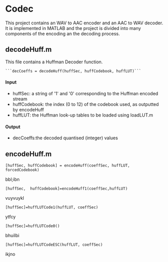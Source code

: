 # Codec
This project contains an WAV to AAC encoder and an AAC to WAV decoder.
It is implemented in MATLAB and the project is divided into many components of the encoding an the decoding process.

## decodeHuff.m
This file contains a Huffman Decoder function.

    ```decCoeffs = decodeHuff(huffSec, huffCodebook, huffLUT)```
#### Input
- huffSec: a string of '1' and '0' corresponding to the Huffman encoded stream
- huffCodebook: the index (0 to 12) of the codebook used, as outputted by encodeHuff
- huffLUT: the Huffman look-up tables to be loaded using loadLUT.m 

#### Output
- decCoeffs:the decoded quantised (integer) values


## encodeHuff.m
    [huffSec, huffCodebook] = encodeHuff(coeffSec, huffLUT, forcedCodebook)
bbl;ibn

    [huffSec,  huffCodebook]=encodeHuff1(coeffSec,huffLUT)
vuyvuykl

    [huffSec]=huffLUTCode1(huffLUT, coeffSec)
ytfcy

    [huffSec]=huffLUTCode0()
bhuilbi

    [huffSec]=huffLUTCodeESC(huffLUT, coeffSec)
ikjno
